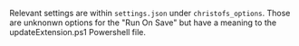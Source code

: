 Relevant settings are within `settings.json` under `christofs_options`. Those are unknonwn options for the "Run On Save" but have
a meaning to the updateExtension.ps1 Powershell file. 
